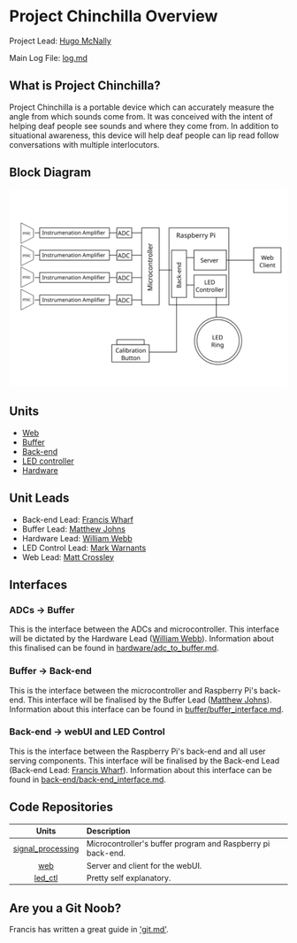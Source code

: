 # Project Chinchilla Overview

Project Lead: [Hugo McNally](http://github.com/hu90m)

Main Log File: [log.md](log.md)

## What is Project Chinchilla?

Project Chinchilla is a portable device which can accurately measure the angle
from which sounds come from. It was conceived with the intent of helping deaf
people see sounds and where they come from. In addition to situational
awareness, this device will help deaf people can lip read follow conversations
with multiple interlocutors.

## Block Diagram
![](block_diagram.svg)


## Units
* [Web](web/overview.md)
* [Buffer](buffer/overview.md)
* [Back-end](back-end/overview.md)
* [LED controller](led_ctl/overview.md)
* [Hardware](hardware/overview.md)

## Unit Leads
* Back-end Lead: [Francis Wharf](http://github.com/xeom)
* Buffer Lead: [Matthew Johns](http://github.com/mjohns4)
* Hardware Lead: [William Webb](http://github.com/bishopstoenail)
* LED Control Lead: [Mark Warnants](http://github.com/markwarnants)
* Web Lead: [Matt Crossley](http://github.com/mattcrossley99)

## Interfaces

### ADCs -> Buffer
This is the interface between the ADCs and microcontroller.
This interface will be dictated by the Hardware Lead
([William Webb](http://github.com/bishopstoenail)).
Information about this finalised can be found in
[hardware/adc_to_buffer.md](hardware/adc_interface.md).

### Buffer -> Back-end
This is the interface between the microcontroller and Raspberry Pi's back-end.
This interface will be finalised by the Buffer Lead
([Matthew Johns](http://github.com/mjohns4)).
Information about this interface can be found in
[buffer/buffer_interface.md](buffer/buffer_interface.md).

### Back-end -> webUI and LED Control
This is the interface between the Raspberry Pi's back-end and all user serving
components.
This interface will be finalised by the Back-end Lead
(Back-end Lead: [Francis Wharf](http://github.com/xeom)).
Information about this interface can be found in
[back-end/back-end_interface.md](back-end/back-end_interface.md).

## Code Repositories
| Units                                                                  | Description                                                 |
|:----------------------------------------------------------------------:|:------------------------------------------------------------|
| [signal_processing](https://github.com/d4chinchilla/signal_processing) | Microcontroller's buffer program and Raspberry pi back-end. |
| [web](https://github.com/d4chinchilla/web)                             | Server and client for the webUI.                            |
| [led_ctl](https://github.com/d4chinchilla/led_ctl)                     | Pretty self explanatory.                                    |

## Are you a Git Noob?
Francis has written a great guide in ['git.md'](git.md).
